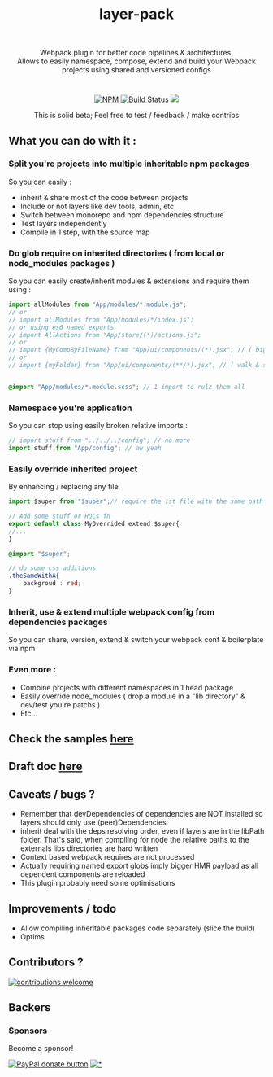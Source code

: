 
<h1 align="center">layer-pack</h1>
<br/>
<p align="center">
Webpack plugin for better code pipelines & architectures.<br/>
Allows to easily namespace, compose, extend and build your Webpack projects using shared and versioned configs
</p>
<h1></h1>
<p align="center">
<a href="https://www.npmjs.com/package/layer-pack">
<img src="https://img.shields.io/npm/v/layer-pack.svg" alt="NPM" /></a>
<a href="https://travis-ci.org/n8tz/layer-pack-samples">
<img src="https://travis-ci.org/n8tz/layer-pack-samples.svg?branch=master" alt="Build Status" /></a>
<img src="https://img.shields.io/badge/contributions-welcome-brightgreen.svg?style=flat" />
</p>

<p align="center">
This is solid beta; Feel free to test / feedback / make contribs<br/>
</p>


## What you can do with it :

### Split you're projects into multiple inheritable npm packages

So you can easily :
- inherit & share most of the code between projects
- Include or not layers like dev tools, admin, etc
- Switch between monorepo and npm dependencies structure
- Test layers independently
- Compile in 1 step, with the source map

### Do glob require on inherited directories ( from local or node_modules packages )

So you can easily create/inherit modules & extensions and require them using :

```jsx
import allModules from "App/modules/*.module.js";
// or
// import allModules from "App/modules/*/index.js";
// or using es6 named exports
// import AllActions from "App/store/(*)/actions.js";
// or
// import {MyCompByFileName} from "App/ui/components/(*).jsx"; // ( big import list to maintain ) no more ! :)
// or
// import {myFolder} from "App/ui/components/(**/*).jsx"; // ( walk & set myFolder/MyComp in myFolder.MyComp )
```

```scss

@import "App/modules/*.module.scss"; // 1 import to rulz them all

```

### Namespace you're application

So you can stop using easily broken relative imports :
```jsx
// import stuff from "../../../config"; // no more
import stuff from "App/config"; // aw yeah
```

### Easily override inherited project

By enhancing / replacing any file

```jsx
import $super from "$super";// require the 1st file with the same path name in the inherited packages

// Add some stuff or HOCs fn
export default class MyOverrided extend $super{
//...
}
```

```scss
@import "$super";

// do some css additions
.theSameWithA{
    backgroud : red;
}
```

### Inherit, use & extend multiple webpack config from dependencies packages

So you can share, version, extend & switch your webpack conf & boilerplate via npm


### Even more :

- Combine projects with different namespaces in 1 head package
- Easily override node_modules ( drop a module in a "lib directory" & dev/test you're patchs )
- Etc...

## Check the samples [here](https://github.com/n8tz/layer-pack-samples)

## Draft doc [here](DOC.MD)

## Caveats / bugs ?

- Remember that devDependencies of dependencies are NOT installed so layers should only use (peer)Dependencies
- inherit deal with the deps resolving order, even if layers are in the libPath folder. That's said, when compiling for node the relative paths to the externals libs directories are hard written
- Context based webpack requires are not processed
- Actually requiring named export globs imply bigger HMR payload as all dependent components are reloaded     
- This plugin probably need some optimisations

## Improvements / todo

- Allow compiling inheritable packages code separately (slice the build) 
- Optims

## Contributors ?

[![contributions welcome](https://img.shields.io/badge/contributions-welcome-brightgreen.svg?style=flat)](#)

<!-- BACKERS/ -->

<h2>Backers</h2>

<h3>Sponsors</h3>

Become a sponsor!

<span class="badge-paypal"><a href="https://www.paypal.com/cgi-bin/webscr?cmd=_s-xclick&hosted_button_id=YNJZ6NQYVPTPE" title="Donate to this project using Paypal"><img src="https://img.shields.io/badge/paypal-donate-yellow.svg" alt="PayPal donate button" /></a></span>
[![*](https://www.google-analytics.com/collect?v=1&tid=UA-82058889-1&cid=555&t=event&ec=project&ea=view&dp=%2Fproject%2Flayer-pack&dt=readme)](#)
